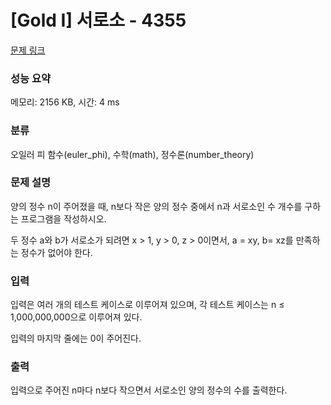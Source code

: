 # [Gold I] 서로소 - 4355 

[문제 링크](https://www.acmicpc.net/problem/4355) 

### 성능 요약

메모리: 2156 KB, 시간: 4 ms

### 분류

오일러 피 함수(euler_phi), 수학(math), 정수론(number_theory)

### 문제 설명

<p>양의 정수 n이 주어졌을 때, n보다 작은 양의 정수 중에서 n과 서로소인 수 개수를 구하는 프로그램을 작성하시오.</p>

<p>두 정수 a와 b가 서로소가 되려면 x > 1, y > 0, z > 0이면서, a = xy, b= xz를 만족하는 정수가 없어야 한다.</p>

### 입력 

 <p>입력은 여러 개의 테스트 케이스로 이루어져 있으며, 각 테스트 케이스는 n ≤ 1,000,000,000으로 이루어져 있다.</p>

<p>입력의 마지막 줄에는 0이 주어진다.</p>

### 출력 

 <p>입력으로 주어진 n마다 n보다 작으면서 서로소인 양의 정수의 수를 출력한다.</p>

